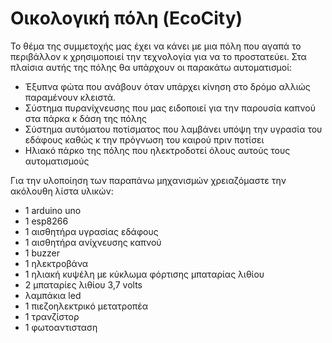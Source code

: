 # Οικολογική πόλη (EcoCity)
Το θέμα της συμμετοχής μας έχει να κάνει με μια πόλη που αγαπά το περιβάλλον  κ χρησιμοποιεί την τεχνολογία για να το προστατεύει.
Στα πλαίσια αυτής της πόλης θα υπάρχουν οι παρακάτω αυτοματισμοί:
* Έξυπνα φώτα που ανάβουν όταν υπάρχει κίνηση στο δρόμο αλλιώς παραμένουν κλειστά.
* Σύστημα πυρανίχνευσης που μας ειδοποιεί για την παρουσία καπνού στα πάρκα κ δάση της πόλης
* Σύστημα αυτόματου ποτίσματος που λαμβάνει υπόψη την υγρασία του εδάφους καθώς κ την πρόγνωση του καιρού πριν ποτίσει
* Ηλιακό πάρκο της πόλης που ηλεκτροδοτεί όλους αυτούς τους αυτοματισμούς 


Για την υλοποίηση των παραπάνω μηχανισμών χρειαζόμαστε την ακόλουθη λίστα υλικών:
* 1 arduino uno 
* 1 esp8266
* 1 αισθητήρα υγρασίας εδάφους
* 1 αισθητήρα ανίχνευσης καπνού 
* 1 buzzer
* 1 ηλεκτροβάνα 
* 1 ηλιακή κυψέλη με κύκλωμα φόρτισης μπαταρίας λιθίου
* 2 μπαταρίες λιθίου 3,7 volts
* λαμπάκια led
* 1 πιεζοηλεκτρικό μετατροπέα
* 1 τρανζίστορ
* 1 φωτοαντισταση 
